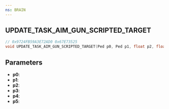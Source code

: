 ```yaml
---
ns: BRAIN
---
```

## UPDATE_TASK_AIM_GUN_SCRIPTED_TARGET

```c
// 0x9724FB59A3E72AD0 0x67E73525
void UPDATE_TASK_AIM_GUN_SCRIPTED_TARGET(Ped p0, Ped p1, float p2, float p3, float p4, BOOL p5);
```


## Parameters
* **p0**: 
* **p1**: 
* **p2**: 
* **p3**: 
* **p4**: 
* **p5**: 

